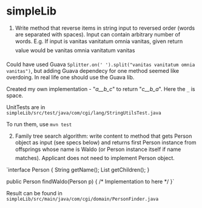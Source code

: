 simpleLib
=========

1.	Write method that reverse items in string input to reversed order (words are separated with spaces). Input can contain arbitrary number of words.
E.g. If input is vanitas vanitatum omnia vanitas, given return value would be vanitas omnia vanitatum vanitas

Could have used Guava `Splitter.on(' ').split("vanitas vanitatum omnia vanitas")`, 
but adding Guava dependecy for one method seemed like overdoing.
In real life one should use the Guava lib.

Created my own implementation - "_a__b_c_" to return "_c__b_a_". Here the `_` is space.

UnitTests are in `simpleLib/src/test/java/com/cgi/lang/StringUtilsTest.java`

To run them, use `mvn test`

2.	Family tree search algorithm: write content to method that gets Person object as input (see specs below) and returns first Person instance from offsprings whose name is Waldo (or Person instance itself if name matches). Applicant does not need to implement Person object.

`interface Person {
    String getName();
    List<Person> getChildren();
}

public Person findWaldo(Person p) {
    /* Implementation to here */
}`

Result can be found in `simpleLib/src/main/java/com/cgi/domain/PersonFinder.java`
